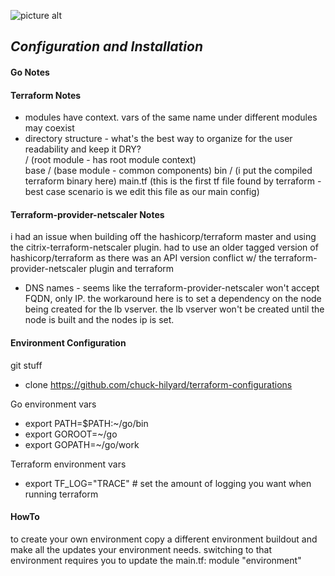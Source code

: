 ![picture alt](https://deepstream.io/blog/deployment-using-terraform/terraform.png)

## ***Configuration and Installation*** ##


#### Go Notes ####



#### Terraform Notes ####

* modules have context.  vars of the same name under different modules may coexist
* directory structure - what's the best way to organize for the user readability and keep it DRY?   
/ (root module - has root module context)  
base / (base module - common components)
bin / (i put the compiled terraform binary here)
main.tf (this is the first tf file found by terraform - best case scenario is we edit this file as our main config)

#### Terraform-provider-netscaler Notes ####

i had an issue when building off the hashicorp/terraform master and using the citrix-terraform-netscaler plugin.  had to
use an older tagged version of hashicorp/terraform as there was an API version conflict w/ the terraform-provider-netscaler 
plugin and terraform

  * DNS names - seems like the terraform-provider-netscaler won't accept FQDN, only IP.  the workaround here is to set a dependency
  on the node being created for the lb vserver.  the lb vserver won't be created until the node is built and the nodes ip is set.


#### Environment Configuration ####

git stuff
* clone https://github.com/chuck-hilyard/terraform-configurations

Go environment vars
* export PATH=$PATH:~/go/bin
* export GOROOT=~/go
* export GOPATH=~/go/work

Terraform environment vars
* export TF_LOG="TRACE"   # set the amount of logging you want when running terraform  



#### HowTo
to create your own environment copy a different environment buildout and make all the updates your environment needs.  switching
to that environment requires you to update the main.tf: module "environment" 

